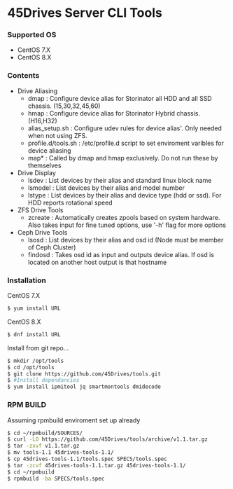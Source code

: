 
# 45Drives Server CLI Tools
### Supported OS
  - CentOS 7.X
  - CentOS 8.X
### Contents
  - Drive Aliasing
    - dmap : Configure device alias for Storinator all HDD and all SSD  chassis. (15,30,32,45,60)
    - hmap : Configure device alias for Storinator Hybrid chassis. (H16,H32)
    - alias_setup.sh : Configure udev rules for device alias'. Only needed when not using ZFS.
    - profile.d/tools.sh : /etc/profile.d script to set enviroment varibles for device aliasing
    - map* : Called by dmap and hmap exclusively. Do not run these by themselves
  - Drive Display 
    - lsdev : List devices by their alias and standard linux block name
    - lsmodel : List devices by their alias and model number
    - lstype : List devices by their alias and device type (hdd or ssd). For HDD reports rotational speed
  - ZFS Drive Tools
    - zcreate : Automatically creates zpools based on system hardware. Also takes input for fine tuned options, use '-h' flag for more options   
  - Ceph Drive Tools
    - lsosd : List devices by their alias and osd id (Node must be member of Ceph Cluster)
    - findosd : Takes osd id as input and outputs device alias. If osd is located on another host output is that hostname
### Installation
CentOS 7.X
```sh
$ yum install URL
```
CentOS 8.X
```sh
$ dnf install URL
```
Install from git repo...

```sh
$ mkdir /opt/tools
$ cd /opt/tools
$ git clone https://github.com/45Drives/tools.git
$ #Install dependancies
$ yum install ipmitool jq smartmontools dmidecode
```
### RPM BUILD
Assuming rpmbuild enviroment set up already
```sh
$ cd ~/rpmbuild/SOURCES/
$ curl -LO https://github.com/45Drives/tools/archive/v1.1.tar.gz
$ tar -zxvf v1.1.tar.gz
$ mv tools-1.1 45drives-tools-1.1/
$ cp 45drives-tools-1.1/tools.spec SPECS/tools.spec
$ tar -zcvf 45drives-tools-1.1.tar.gz 45drives-tools-1.1/
$ cd ~/rpmbuild
$ rpmbuild -ba SPECS/tools.spec
```
